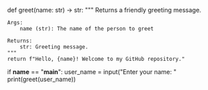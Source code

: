 def greet(name: str) -> str:
    """
    Returns a friendly greeting message.
    
    Args:
        name (str): The name of the person to greet 
    
    Returns:
        str: Greeting message.
    """
    return f"Hello, {name}! Welcome to my GitHub repository."

if __name__ == "__main__":
    user_name = input("Enter your name: "
    print(greet(user_name))
